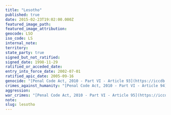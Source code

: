 ```yaml
---
title: "Lesotho"
published: true
date: 2015-02-23T19:02:00.000Z
featured_image_path:
featured_image_attribution:
geocode: LSO
iso_code: LS
internal_note:
territory:
state_party: true
signed_but_not_ratified:
signed_date: 1998-11-29
ratified_or_acceded_date:
entry_into_force_date: 2002-07-01
ratified_apic_date: 2005-09-16
genocide: "[Penal Code Act, 2010 - Part VI - Article 93](https://iccdb.hrlc.net/data/doc/776/keyword/46/)"
crimes_against_humanity: "[Penal Code Act, 2010 - Part VI - Article 94](https://iccdb.hrlc.net/data/doc/776/keyword/13/)"
aggression:
war_crimes: "[Penal Code Act, 2010 - Part VI - Article 95](https://iccdb.hrlc.net/data/doc/776/keyword/145/)"
note:
slug: lesotho
---
```

